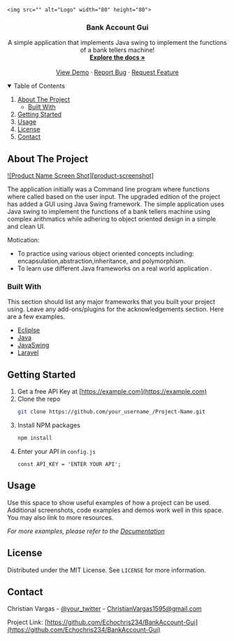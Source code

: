 
<!-- PROJECT LOGO -->
<br />
<p align="center">
  
    <img src="" alt="Logo" width="80" height="80">
  </a>

  <h3 align="center">Bank Account Gui</h3>

  <p align="center">
    A simple application that implements Java swing to implement the functions of a bank tellers machine!
    <br />
    <a href="https://github.com/Echochris234/BankAccount-Gui"><strong>Explore the docs »</strong></a>
    <br />
    <br />
    <a href="https://github.com/Echochris234/BankAccount-Gui">View Demo</a>
    ·
    <a href="https://github.com/Echochris234/BankAccount-Gui/issues">Report Bug</a>
    ·
    <a href="https://github.com/Echochris234/BankAccount-Gui/issues">Request Feature</a>
  </p>
</p>



<!-- TABLE OF CONTENTS -->
<details open="open">
  <summary>Table of Contents</summary>
  <ol>
    <li>
      <a href="#about-the-project">About The Project</a>
      <ul>
        <li><a href="#built-with">Built With</a></li>
      </ul>
    </li>
    <li>
      <a href="#getting-started">Getting Started</a>
    </li>
    <li><a href="#usage">Usage</a></li>
    <li><a href="#license">License</a></li>
    <li><a href="#contact">Contact</a></li>

  </ol>
</details>



<!-- ABOUT THE PROJECT -->
## About The Project

[![Product Name Screen Shot][product-screenshot]](https://example.com)

The application initially was a Command line program where functions where called based on the user input. The upgraded edition of the project has added a GUI using Java Swing framework. The simple application uses Java swing to implement the functions of a bank tellers machine using complex arithmatics while adhering to object oriented design in a simple and clean UI.  

Motication:
* To practice using various object oriented concepts including: encapsulation,abstraction,inheritance, and polymorphism.
* To learn use different Java frameworks on a real world application
.

### Built With

This section should list any major frameworks that you built your project using. Leave any add-ons/plugins for the acknowledgements section. Here are a few examples.
* [Ecliplse](https://www.eclipse.org)
* [Java](https://docs.oracle.com/javase/7/docs/api/)
* [JavaSwing](https://docs.oracle.com/javase/tutorial/uiswing/index.html)
* [Laravel](https://laravel.com)



<!-- GETTING STARTED -->
## Getting Started


1. Get a free API Key at [https://example.com](https://example.com)
2. Clone the repo
   ```sh
   git clone https://github.com/your_username_/Project-Name.git
   ```
3. Install NPM packages
   ```sh
   npm install
   ```
4. Enter your API in `config.js`
   ```JS
   const API_KEY = 'ENTER YOUR API';
   ```



<!-- USAGE EXAMPLES -->
## Usage

Use this space to show useful examples of how a project can be used. Additional screenshots, code examples and demos work well in this space. You may also link to more resources.

_For more examples, please refer to the [Documentation](https://example.com)_






<!-- LICENSE -->
## License

Distributed under the MIT License. See `LICENSE` for more information.



<!-- CONTACT -->
## Contact

Christian Vargas - [@your_twitter](https://twitter.com/your_username) - ChristianVargas1595@gmail.com

Project Link: [https://github.com/Echochris234/BankAccount-Gui](https://github.com/Echochris234/BankAccount-Gui)

